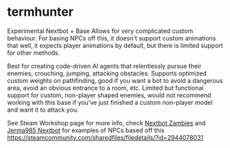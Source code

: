 # termhunter
Experimental Nextbot + Base
Allows for very complicated custom behaviour.
For basing NPCs off this, it doesn't support custom animations that well, it expects player animations by default, but there is limited support for other methods.

Best for creating code-driven AI agents that relentlessly pursue their enemies, crouching, jumping, attacking obstacles.
Supports optimized custom weights on pathfinding, good if you want a bot to avoid a dangerous area, avoid an obvious entrance to a room, etc.
Limited but functional support for custom, non-player shaped enemies, would not recommend working with this base if you've just finished a custom non-player model and want it to attack you.


See Steam Workshop page for more info, check [Nextbot Zambies](https://github.com/StrawWagen/nextbot_zambies) and [Jerma985 Nextbot](https://github.com/StrawWagen/the_jerminator) for examples of NPCs based off this
https://steamcommunity.com/sharedfiles/filedetails/?id=2944078031
